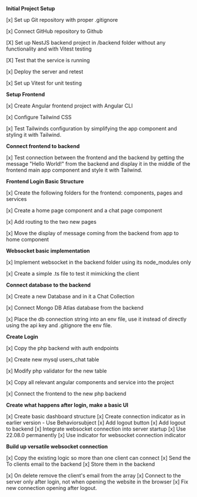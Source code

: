 **Initial Project Setup**

   [x] Set up Git repository with proper .gitignore

   [x] Connect GitHub repository to Github

   [X] Set up NestJS backend project in /backend folder without any functionality and with Vitest testing

   [X] Test that the service is running

   [x] Deploy the server and retest

   [x] Set up Vitest for unit testing

**Setup Frontend**

   [x] Create Angular frontend project with Angular CLI

   [x] Configure Tailwind CSS

   [x] Test Tailwinds configuration by simplifying the app component and styling it with Tailwind.

**Connect frontend to backend**

   [x] Test connection between the frontend and the backend by getting the message "Hello World!" from the backend and display it in the middle of the frontend main app component and style it with Tailwind.

**Frontend Login Basic Structure**

   [x] Create the following folders for the frontend: components, pages and services

   [x] Create a home page component and a chat page component

   [x] Add routing to the two new pages

   [x] Move the display of message coming from the backend from app to home component

**Websocket basic implementation**

   [x] Implement websocket in the backend folder using its node_modules only

   [x] Create a simple .ts file to test it mimicking the client

**Connect database to the backend**

   [x] Create a new Database and in it a Chat Collection 

   [x] Connect Mongo DB Atlas database from the backend

   [x] Place the db connection string into an env file, use it instead of directly using the api key and .gitignore the env file.

**Create Login**

   [x] Copy the php backend with auth endpoints

   [x] Create new mysql users_chat table 
   
   [x] Modify php validator for the new table 

   [x] Copy all relevant angular components and service into the project

   [x] Connect the frontend to the new php backend

**Create what happens after login, make a basic UI**

[x] Create basic dashboard structure 
[x] Create connection indicator as in earlier version - Use Behaviorsubject
[x] Add logout button
[x] Add logout to backend
[x] Integrate websocket connection into server startup
[x] Use 22.08.0 permanently
[x] Use indicator for websocket connection indicator

**Build up versatile websocket connection**

[x] Copy the existing logic so more than one client can connect
[x] Send the To clients email to the backend
[x] Store them in the backend

[x] On delete remove the client's email from the array
[x] Connect to the server only after login, not when opening the website in the browser
[x] Fix new connection opening after logout.